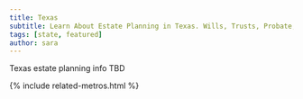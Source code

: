 ```yaml
---
title: Texas
subtitle: Learn About Estate Planning in Texas. Wills, Trusts, Probate, and More in Texas. Find a Texas Estate Attorney for Your Estate Planning Needs.
tags: [state, featured]
author: sara
---
```


Texas estate planning info TBD

<!-- Related Metros List -->
{% include related-metros.html %}
